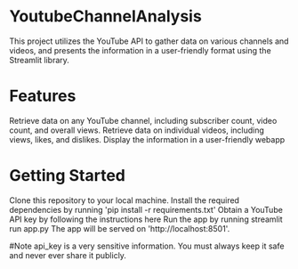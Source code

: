 # YoutubeChannelAnalysis
This project utilizes the YouTube API to gather data on various channels and videos, and presents the information in a user-friendly format using the Streamlit library.

# Features
Retrieve data on any YouTube channel, including subscriber count, video count, and overall views. Retrieve data on individual videos, including views, likes, and dislikes. Display the information in a user-friendly webapp

# Getting Started
Clone this repository to your local machine. Install the required dependencies by running 'pip install -r requirements.txt' Obtain a YouTube API key by following the instructions here Run the app by running streamlit run app.py The app will be served on 'http://localhost:8501'.

#Note
api_key is a very sensitive information. You must always keep it safe and never ever share it publicly.

